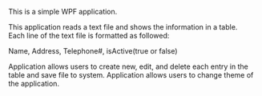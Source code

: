 This is a simple WPF application.  

This application reads a text file and shows the information in a table.  
Each line of the text file is formatted as followed: 

Name,    Address,    Telephone#,  isActive(true or false)    

Application allows users to create new, edit, and delete each entry in the table and save file to system.
Application allows users to change theme of the application.  

